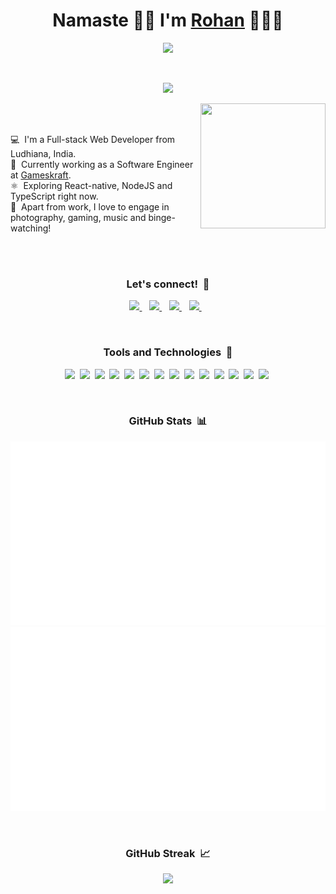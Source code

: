 <h1 align='center'>
  Namaste 🙏🏼 I'm <a href="https://rohangupta.xyz/">Rohan</a> 👨🏻‍💻
</h1>

<p align='center'>
  <img src="https://img.shields.io/badge/dynamic/json?color=054C8A&labelColor=033057&label=Profile%20Views&prefix=%20&query=value&suffix=%20&url=https%3A%2F%2Fapi.countapi.xyz%2Fhit%2Fdemondaddy%2Fecfc869b-0c97-4e43-ba47-f9d06ca0c182&style=for-the-badge&logo=github">
</p>
<br />
<p align="center">
  <a href="https://github.com/DenverCoder1/readme-typing-svg"><img src="https://readme-typing-svg.herokuapp.com/?lines=Full-stack%20web%20developer%20;Learning%20something%20new%20everyday%20;Feelings%20are%20for%20JavaScript%21%20&center=true&width=380&height=25"></a>
</p>

<img align='right' src="https://user-images.githubusercontent.com/39908472/117534050-6cb81980-b00d-11eb-9587-b3f626ed271f.png" height="200" width="200">
<br />
<br />
<p align='left'>
  💻&nbsp; I'm a Full-stack Web Developer from Ludhiana, India.<br />
  💼&nbsp; Currently working as a Software Engineer at <a href='https://www.gameskraft.com/'>Gameskraft</a>.<br />
  ⚛️&nbsp; Exploring React-native, NodeJS and TypeScript right now.<br />
  📸&nbsp; Apart from work, I love to engage in photography, gaming, music and binge-watching!
</p>

<br />
<br />

<h3 align='center'>Let's connect!&nbsp;&nbsp;🤝</h3>
<p align='center'>
  <a href="https://www.linkedin.com/in/rohangupta22/">
    <img src="https://img.shields.io/badge/linkedin-%230077B5.svg?&style=for-the-badge&logo=linkedin&logoColor=white" />
  </a>&nbsp;&nbsp;
  <a href="https://instagram.com/shadesofdemon">
    <img src="https://img.shields.io/badge/instagram-%23E4405F.svg?&style=for-the-badge&logo=instagram&logoColor=white" />        
  </a>&nbsp;&nbsp;
  <a href="https://unsplash.com/@shades_of_demon">
    <img src="https://img.shields.io/badge/unsplash-%23111111.svg?&style=for-the-badge&logo=unsplash&logoColor=white" />        
  </a>&nbsp;&nbsp;
  <a href="https://twitter.com/Showstopper_RG">
    <img src="https://img.shields.io/badge/twitter-%231DA1F2.svg?&style=for-the-badge&logo=twitter&logoColor=white" />        
  </a>&nbsp;&nbsp;
</p>

<br />

<h3 align='center'>Tools and Technologies&nbsp;&nbsp;🧰</h3>
<p align='center'>
  <img src='https://img.shields.io/badge/JavaScript-212121?style=for-the-badge&logo=javascript&logoColor=F7DF1E'>&nbsp;
  <img src='https://img.shields.io/badge/React-282d33?style=for-the-badge&logo=react&logoColor=61dafb'>&nbsp;
  <img src='https://img.shields.io/badge/NodeJS-026e00?style=for-the-badge&logo=javascript&logoColor=eaf5e9'>&nbsp;
  <img src='https://img.shields.io/badge/SASS-d75893?style=for-the-badge&logo=sass&logoColor=white'>&nbsp;
  <img src='https://img.shields.io/badge/HTML-E34F26?style=for-the-badge&logo=html5&logoColor=white'>&nbsp;
  <img src='https://img.shields.io/badge/CSS-1572B6?style=for-the-badge&logo=css3&logoColor=white'>&nbsp;
  <img src='https://img.shields.io/badge/TypeScript-007ACC?style=for-the-badge&logo=typescript&logoColor=white'>&nbsp;
  <img src='https://img.shields.io/badge/styled--components-CC6699?style=for-the-badge&logo=styled-components&logoColor=white'>&nbsp;
  <img src='https://img.shields.io/badge/Bootstrap-563D7C?style=for-the-badge&logo=bootstrap&logoColor=white'>&nbsp;
  <img src='https://img.shields.io/badge/Express-404D59?style=for-the-badge&logo=express&logoColor=white'>&nbsp;
  <img src='https://img.shields.io/badge/MongoDB-4EA94B?style=for-the-badge&logo=mongodb&logoColor=white'>&nbsp;
  <img src='https://img.shields.io/badge/Java-ED8B00?style=for-the-badge&logo=java&logoColor=white'>&nbsp;
  <img src='https://img.shields.io/badge/Git-bf2c15?style=for-the-badge&logo=git&logoColor=white'>&nbsp;
  <img src='https://img.shields.io/badge/VSCode-0078D4?style=for-the-badge&logo=visual%20studio%20code&logoColor=white'>&nbsp;
</p>

<br />

<h3 align='center'>GitHub Stats&nbsp;&nbsp;📊</h3>
<p align='center'>
  <img src='https://github.com/DemonDaddy22/github-stats-transparent/blob/output/generated/overview.svg'>
  <img src='https://github.com/DemonDaddy22/github-stats-transparent/blob/output/generated/languages.svg'>
</p>

<br />

<h3 align='center'>GitHub Streak&nbsp;&nbsp;📈</h3>
<p align='center'>
  <img src='https://github-readme-streak-stats.herokuapp.com/?user=DemonDaddy22&hide_border=true&background=00000000&stroke=777777&sideNums=4488FF&currStreakNum=4488FF&ring=45CEA2&fire=4488FF&currStreakLabel=68C2F5&sideLabels=68C2F5&dates=54AF9C'>
</p>
